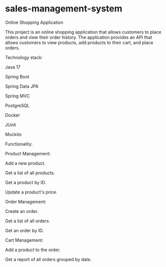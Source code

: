 # sales-management-system

Online Shopping Application

This project is an online shopping application that allows customers to place orders and view their order history. The application provides an API that allows customers to view products, add products to their cart, and place orders.



Technology stack:



Java 17

Spring Boot

Spring Data JPA

Spring MVC

PostgreSQL

Docker

JUnit

Mockito

Functionality:


Product Management:

Add a new product.

Get a list of all products.

Get a product by ID.

Update a product's price.

Order Management:

Create an order.

Get a list of all orders.

Get an order by ID.

Cart Management:

Add a product to the order.

Get a report of all orders grouped by date.

